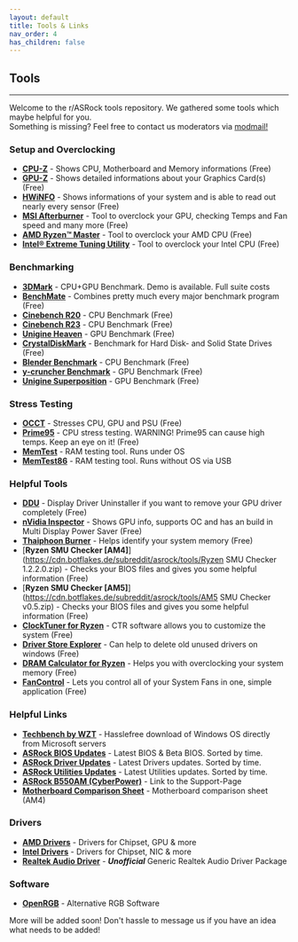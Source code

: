 ```yaml
---
layout: default
title: Tools & Links
nav_order: 4
has_children: false
---
```

## Tools

***

Welcome to the r/ASRock tools repository. We gathered some tools which maybe helpful for you.  
Something is missing? Feel free to contact us moderators via [modmail!](https://www.reddit.com/message/compose?to=%2Fr%2FASRock)

### **Setup and Overclocking**

* [**CPU-Z**](https://www.cpuid.com/softwares/cpu-z.html) - Shows CPU, Motherboard and Memory informations (Free)
* [**GPU-Z**](https://www.techpowerup.com/download/techpowerup-gpu-z/) - Shows detailed informations about your Graphics Card(s) (Free)
* [**HWiNFO**](https://www.hwinfo.com/) - Shows informations of your system and is able to read out nearly every sensor (Free)
* [**MSI Afterburner**](https://msi.com/page/afterburner) - Tool to overclock your GPU, checking Temps and Fan speed and many more (Free)
* [**AMD Ryzen™ Master**](https://www.amd.com/en/technologies/ryzen-master) - Tool to overclock your AMD CPU (Free)
* [**Intel® Extreme Tuning Utility**](https://downloadcenter.intel.com/en/product/66427) - Tool to overclock your Intel CPU (Free)

### **Benchmarking**

* [**3DMark**](https://store.steampowered.com/app/223850/3DMark/) - CPU+GPU Benchmark. Demo is available. Full suite costs
* [**BenchMate**](https://benchmate.org/) - Combines pretty much every major benchmark program (Free)
* [**Cinebench R20**](http://http.maxon.net/pub/cinebench/CinebenchR20.zip) - CPU Benchmark (Free)
* [**Cinebench R23**](https://installer.maxon.net/installer/23.110_RB330286/Cinema4D-23.110_Win_Fullinstaller.exe) - CPU Benchmark (Free)
* [**Unigine Heaven**](https://benchmark.unigine.com/heaven) - GPU Benchmark (Free)
* [**CrystalDiskMark**](https://crystalmark.info/en/download/) - Benchmark for Hard Disk- and Solid State Drives (Free)
* [**Blender Benchmark**](https://opendata.blender.org/) - CPU Benchmark (Free)
* [**y-cruncher Benchmark**](http://www.numberworld.org/y-cruncher/) - GPU Benchmark (Free)
* [**Unigine Superposition**](https://benchmark.unigine.com/superposition) - GPU Benchmark (Free)

### **Stress Testing**

* [**OCCT**](https://www.ocbase.com/) - Stresses CPU, GPU and PSU (Free)
* [**Prime95**](https://www.mersenne.org/download/) - CPU stress testing. WARNING! Prime95 can cause high temps. Keep an eye on it! (Free)
* [**MemTest**](https://www.hcidesign.com/) - RAM testing tool. Runs under OS
* [**MemTest86**](https://www.memtest86.com/) - RAM testing tool. Runs without OS via USB

### **Helpful Tools**

* [**DDU**](https://www.guru3d.com/files-details/display-driver-uninstaller-download.html) - Display Driver Uninstaller if you want to remove your GPU driver completely (Free)
* [**nVidia Inspector**](https://www.guru3d.com/files-details/nvidia-inspector-download.html) - Shows GPU info, supports OC and has an build in Multi Display Power Saver (Free)
* [**Thaiphoon Burner**](http://www.softnology.biz/files.html) - Helps identify your system memory (Free)
* [**Ryzen SMU Checker [AM4]**](https://cdn.botflakes.de/subreddit/asrock/tools/Ryzen SMU Checker 1.2.2.0.zip) - Checks your BIOS files and gives you some helpful information (Free)
* [**Ryzen SMU Checker [AM5]**](https://cdn.botflakes.de/subreddit/asrock/tools/AM5 SMU Checker v0.5.zip) - Checks your BIOS files and gives you some helpful information (Free)
* [**ClockTuner for Ryzen**](https://www.guru3d.com/files-details/clocktuner-for-ryzen-download.html) - CTR software allows you to customize the system (Free)
* [**Driver Store Explorer**](https://github.com/lostindark/DriverStoreExplorer/releases) - Can help to delete old unused drivers on windows (Free)
* [**DRAM Calculator for Ryzen**](https://www.techpowerup.com/download/ryzen-dram-calculator/) - Helps you with overclocking your system memory (Free)
* [**FanControl**](https://getfancontrol.com/) - Lets you control all of your System Fans in one, simple application (Free)

### **Helpful Links**

* [**Techbench by WZT**](https://tb.rg-adguard.net/public.php) - Hasslefree download of Windows OS directly from Microsoft servers
* [**ASRock BIOS Updates**](https://www.asrock.com/support/index.asp?cat=BIOS) - Latest BIOS & Beta BIOS. Sorted by time.
* [**ASRock Driver Updates**](https://www.asrock.com/support/index.asp?cat=Drivers) - Latest Drivers updates. Sorted by time.
* [**ASRock Utilities Updates**](https://www.asrock.com/support/index.asp?cat=Utilities) - Latest Utilities updates. Sorted by time.
* [**ASRock B550AM (CyberPower)**](http://www.cyberpowerinc.com/drivers/?dir=Motherboards/MB-478-101%20B550AM%20GAMING/) - Link to the Support-Page
* [**Motherboard Comparison Sheet**](https://docs.google.com/spreadsheets/d/1wmsTYK9Z3-jUX5LGRoFnsZYZiW1pfiDZnKCjaXyzd1o/edit#gid=2112472504) - Motherboard comparison sheet (AM4)

### **Drivers**

* [**AMD Drivers**](https://www.amd.com/en/support) - Drivers for Chipset, GPU & more
* [**Intel Drivers**](https://downloadcenter.intel.com/) - Drivers for Chipset, NIC & more
* [**Realtek Audio Driver**](https://github.com/pal1000/Realtek-UAD-generic/releases) - ***Unofficial*** Generic Realtek Audio Driver Package

### **Software**

* [**OpenRGB**](https://openrgb.org) - Alternative RGB Software

More will be added soon! Don't hassle to message us if you have an idea what needs to be added!